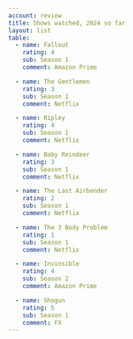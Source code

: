 ```yaml
---
account: review
title: Shows watched, 2024 so far
layout: list
table:
  - name: Fallout
    rating: 4
    sub: Season 1
    comment: Amazon Prime

  - name: The Gentlemen
    rating: 3
    sub: Season 1
    comment: Netflix

  - name: Ripley
    rating: 4
    sub: Season 1
    comment: Netflix

  - name: Baby Reindeer
    rating: 3
    sub: Season 1
    comment: Netflix

  - name: The Last Airbender
    rating: 2
    sub: Season 1
    comment: Netflix

  - name: The 3 Body Problem
    rating: 1
    sub: Season 1
    comment: Netflix

  - name: Invinsible
    rating: 4
    sub: Season 2
    comment: Amazon Prime

  - name: Shogun
    rating: 5
    sub: Season 1
    comment: FX
---
```

